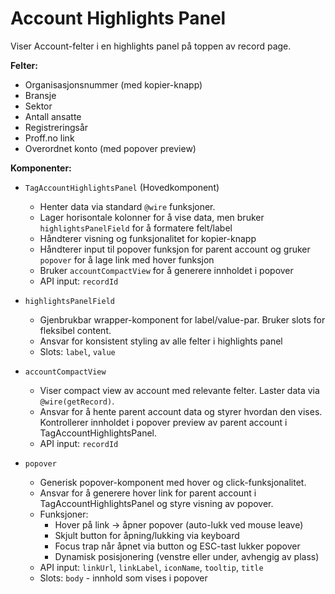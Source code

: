 # Account Highlights Panel

Viser Account-felter i en highlights panel på toppen av record page.

**Felter:**

-   Organisasjonsnummer (med kopier-knapp)
-   Bransje
-   Sektor
-   Antall ansatte
-   Registreringsår
-   Proff.no link
-   Overordnet konto (med popover preview)

**Komponenter:**

-   `TagAccountHighlightsPanel` (Hovedkomponent)

    -   Henter data via standard `@wire` funksjoner.
    -   Lager horisontale kolonner for å vise data, men bruker `highlightsPanelField` for å formatere felt/label
    -   Håndterer visning og funksjonalitet for kopier-knapp
    -   Håndterer input til popover funksjon for parent account og gruker `popover` for å lage link med hover funksjon
    -   Bruker `accountCompactView` for å generere innholdet i popover
    -   API input: `recordId`

-   `highlightsPanelField`

    -   Gjenbrukbar wrapper-komponent for label/value-par. Bruker slots for fleksibel content.
    -   Ansvar for konsistent styling av alle felter i highlights panel
    -   Slots: `label`, `value`

-   `accountCompactView`

    -   Viser compact view av account med relevante felter. Laster data via `@wire(getRecord)`.
    -   Ansvar for å hente parent account data og styrer hvordan den vises. Kontrollerer innholdet i popover preview av parent account i TagAccountHighlightsPanel.
    -   API input: `recordId`

-   `popover`
    -   Generisk popover-komponent med hover og click-funksjonalitet.
    -   Ansvar for å generere hover link for parent account i TagAccountHighlightsPanel og styre visning av popover.
    -   Funksjoner:
        -   Hover på link → åpner popover (auto-lukk ved mouse leave)
        -   Skjult button for åpning/lukking via keyboard
        -   Focus trap når åpnet via button og ESC-tast lukker popover
        -   Dynamisk posisjonering (venstre eller under, avhengig av plass)
    -   API input: `linkUrl`, `linkLabel`, `iconName`, `tooltip`, `title`
    -   Slots: `body` - innhold som vises i popover
